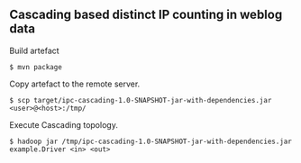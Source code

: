 Cascading based distinct IP counting in weblog data
------------------
Build artefact
	
	$ mvn package
	
Copy artefact to the remote server.

	$ scp target/ipc-cascading-1.0-SNAPSHOT-jar-with-dependencies.jar <user>@<host>:/tmp/


Execute Cascading topology.

	$ hadoop jar /tmp/ipc-cascading-1.0-SNAPSHOT-jar-with-dependencies.jar example.Driver <in> <out>
